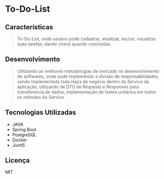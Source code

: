 # To-Do-List

## Características

> To-Do-List, onde usuário pode cadastrar, atualizar, excluir, visualizar suas tarefas, dando check quando concluidas.

## Desenvolvimento
> Utilizando as melhores metodologias de mercado no desenvolvimento de softwares, onde pude implementar a divisão de responsabilidades, sendo implementada toda regra de negócio dentro do Service da aplicação,
> utilizando de DTO de Requests e Responses para transferencia de dados, implementação de testes unitários em todos os métodos do Service.

## Tecnologias Utilizadas

- JAVA
- Spring Boot
- PostgreSQL
- Docker
- Junit5

## Licença
MIT
